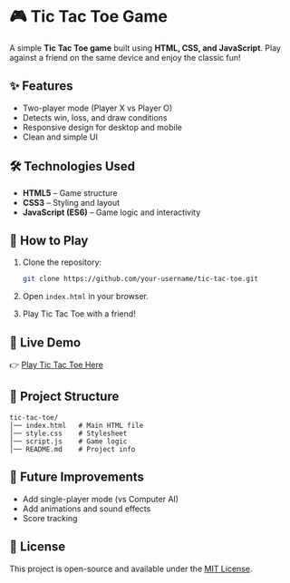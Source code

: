
# 🎮 Tic Tac Toe Game

A simple **Tic Tac Toe game** built using **HTML, CSS, and JavaScript**. Play against a friend on the same device and enjoy the classic fun!

## ✨ Features

* Two-player mode (Player X vs Player O)
* Detects win, loss, and draw conditions
* Responsive design for desktop and mobile
* Clean and simple UI

## 🛠️ Technologies Used

* **HTML5** – Game structure
* **CSS3** – Styling and layout
* **JavaScript (ES6)** – Game logic and interactivity


## 🚀 How to Play

1. Clone the repository:

   ```bash
   git clone https://github.com/your-username/tic-tac-toe.git
   ```
2. Open `index.html` in your browser.
3. Play Tic Tac Toe with a friend!

## 🚀 Live Demo  
👉 [Play Tic Tac Toe Here](https://ornate-gelato-4d115b.netlify.app/)  

## 📂 Project Structure

```
tic-tac-toe/
│── index.html   # Main HTML file  
│── style.css    # Stylesheet  
│── script.js    # Game logic  
│── README.md    # Project info  
```

## 📌 Future Improvements

* Add single-player mode (vs Computer AI)
* Add animations and sound effects
* Score tracking

## 📜 License

This project is open-source and available under the [MIT License](LICENSE).


